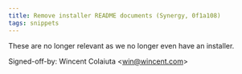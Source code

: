 ```yaml
---
title: Remove installer README documents (Synergy, 0f1a108)
tags: snippets
---
```


These are no longer relevant as we no longer even have an installer.

Signed-off-by: Wincent Colaiuta &lt;win@wincent.com&gt;
